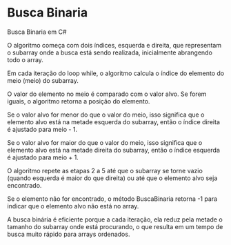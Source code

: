# Busca Binaria
Busca Binaria em C#

O algoritmo começa com dois índices, esquerda e direita, que representam o subarray onde a busca está sendo realizada, inicialmente abrangendo todo o array.

Em cada iteração do loop while, o algoritmo calcula o índice do elemento do meio (meio) do subarray.

O valor do elemento no meio é comparado com o valor alvo. Se forem iguais, o algoritmo retorna a posição do elemento.

Se o valor alvo for menor do que o valor do meio, isso significa que o elemento alvo está na metade esquerda do subarray, então o índice direita é ajustado para meio - 1.

Se o valor alvo for maior do que o valor do meio, isso significa que o elemento alvo está na metade direita do subarray, então o índice esquerda é ajustado para meio + 1.

O algoritmo repete as etapas 2 a 5 até que o subarray se torne vazio (quando esquerda é maior do que direita) ou até que o elemento alvo seja encontrado.

Se o elemento não for encontrado, o método BuscaBinaria retorna -1 para indicar que o elemento alvo não está no array.

A busca binária é eficiente porque a cada iteração, ela reduz pela metade o tamanho do subarray onde está procurando, o que resulta em um tempo de busca muito rápido para arrays ordenados.

